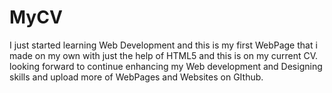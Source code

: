 # MyCV
I  just started learning Web Development and this is my first WebPage that i made on my own with just the help of HTML5 and this is on my current CV.
looking forward to continue enhancing my Web development and Designing skills and upload more of WebPages and Websites on GIthub.
